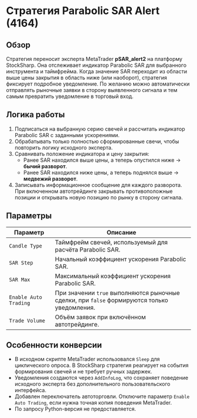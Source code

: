 # Стратегия Parabolic SAR Alert (4164)

## Обзор

Стратегия переносит эксперта MetaTrader **pSAR_alert2** на платформу StockSharp. Она отслеживает индикатор Parabolic SAR для выбранного инструмента и таймфрейма. Когда значение SAR переходит из области выше цены закрытия в область ниже (или наоборот), стратегия фиксирует подробное уведомление. По желанию можно автоматически отправлять рыночные заявки в сторону выявленного сигнала и тем самым превратить уведомление в торговый вход.

## Логика работы

1. Подписаться на выбранную серию свечей и рассчитать индикатор Parabolic SAR с заданными ускорениями.
2. Обрабатывать только полностью сформированные свечи, чтобы повторить логику исходного эксперта.
3. Сравнивать положение индикатора и цену закрытия:
   - Ранее SAR находился выше цены, а теперь опустился ниже → **бычий разворот**.
   - Ранее SAR находился ниже цены, а теперь поднялся выше → **медвежий разворот**.
4. Записывать информационное сообщение для каждого разворота. При включенном автотрейдинге закрывать противоположные позиции и открывать новую позицию по рынку в сторону сигнала.

## Параметры

| Параметр | Описание |
|----------|----------|
| `Candle Type` | Таймфрейм свечей, используемый для расчёта Parabolic SAR. |
| `SAR Step` | Начальный коэффициент ускорения Parabolic SAR. |
| `SAR Max` | Максимальный коэффициент ускорения Parabolic SAR. |
| `Enable Auto Trading` | При значении `true` выполняются рыночные сделки, при `false` формируются только уведомления. |
| `Trade Volume` | Объём заявок при включённом автотрейдинге. |

## Особенности конверсии

- В исходном скрипте MetaTrader использовался `Sleep` для циклического опроса. В StockSharp стратегия реагирует на события формирования свечей и не требует ручных задержек.
- Уведомления создаются через `AddInfoLog`, что сохраняет поведение исходного эксперта без дополнительного пользовательского интерфейса.
- Добавлен переключатель автоторговли. Отключите параметр `Enable Auto Trading`, если нужна точная копия поведения MetaTrader.
- По запросу Python-версия не предоставляется.
